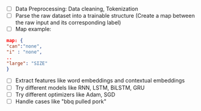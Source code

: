 - [ ] Data Preprocessing: Data cleaning, Tokenization
- [ ] Parse the raw dataset into a trainable structure (Create a map between the raw input and its corresponding label)
- [ ] Map example:
```json
map: {
"can":"none",
"i" : "none",
..
"large": "SIZE"
}
```
- [ ] Extract features like word embeddings and contextual embeddings
- [ ] Try different models like RNN, LSTM, BiLSTM, GRU 
- [ ] Try different optimizers like Adam, SGD
- [ ] Handle cases like "bbq pulled pork"